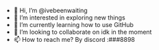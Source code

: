 - 👋 Hi, I’m @ivebeenwaiting
- 👀 I’m interested in exploring new things
- 🌱 I’m currently learning how to use GitHub
- 💞️ I’m looking to collaborate on idk in the moment
- 📫 How to reach me? By discord :###8898

<!---
ivebeenwaiting/ivebeenwaiting is a ✨ special ✨ repository because its `README.md` (this file) appears on your GitHub profile.
You can click the Preview link to take a look at your changes.
--->
